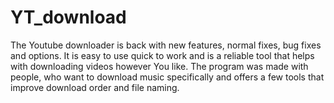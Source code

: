 # YT_download

The Youtube downloader is back with new features, normal fixes, bug fixes and options. It is easy to use quick to work and is a reliable tool that helps with downloading videos however You like. The program was made with people, who want to download music specifically and offers a few tools that improve download order and file naming.
